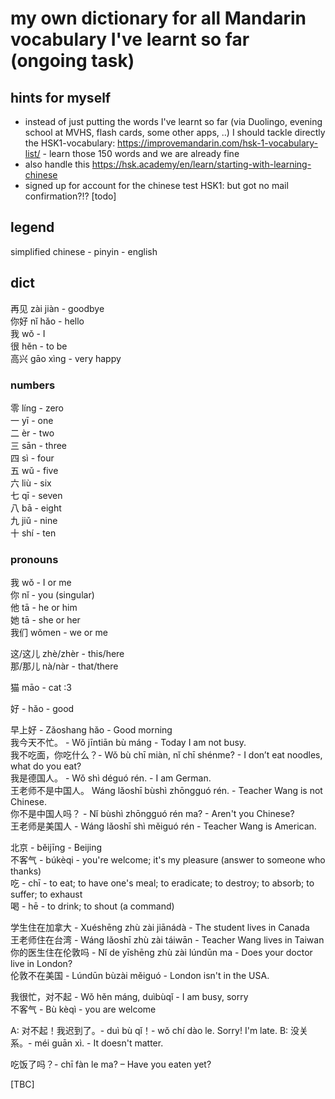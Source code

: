 # my own dictionary for all Mandarin vocabulary I've learnt so far (ongoing task)

## hints for myself
* instead of just putting the words I've learnt so far (via Duolingo, evening school at MVHS, flash cards, some other apps, ..) I should tackle directly the HSK1-vocabulary: <https://improvemandarin.com/hsk-1-vocabulary-list/> - learn those 150 words and we are already fine
* also handle this <https://hsk.academy/en/learn/starting-with-learning-chinese>
* signed up for account for the chinese test HSK1: but got no mail confirmation?!? [todo]

## legend
simplified chinese - pinyin - english

## dict
再见 zài jiàn - goodbye  
你好 nǐ hǎo - hello  
我 wǒ - I  
很 hěn - to be  
高兴 gāo xìng - very happy  

### numbers

零 	líng - zero  
一 	yī - one  
二 	èr - two  
三 	sān - three  
四 	sì - four  
五 	wǔ - five  
六 	liù - six  
七 	qī - seven  
八 	bā - eight  
九 	jiǔ - nine  
十 	shí - ten  

### pronouns

我 	wǒ - I or me  
你 	nǐ - you (singular)  
他 	tā - he or him  
她 	tā - she or her  
我们 	wǒmen - we or me  

这/这儿 	zhè/zhèr - this/here  
那/那儿 	nà/nàr - that/there  

猫 māo - cat :3

好 - hǎo - good  

早上好 - Zǎoshang hǎo - Good morning  
我今天不忙。 - Wǒ jīntiān bù máng - Today I am not busy.  
我不吃面，你吃什么？- Wǒ bù chī miàn, nǐ chī shénme? - I don’t eat noodles, what do you eat?   
我是德国人。 - Wǒ shì déguó rén. - I am German.  
王老师不是中国人。 Wáng lǎoshī bùshì zhōngguó rén. - Teacher Wang is not Chinese.  
你不是中国人吗？ - Nǐ bùshì zhōngguó rén ma? - Aren't you Chinese?  
王老师是美国人 - Wáng lǎoshī shì měiguó rén - Teacher Wang is American.  

北京 - běijīnɡ - Beijing  
不客气 - búkèqi - you're welcome; it's my pleasure (answer to someone who thanks)  
吃 - chī - to eat; to have one's meal; to eradicate; to destroy; to absorb; to suffer; to exhaust  
喝 - hē - to drink; to shout (a command)  

学生住在加拿大 - Xuéshēng zhù zài jiānádà - The student lives in Canada  
王老师住在台湾 - Wáng lǎoshī zhù zài táiwān - Teacher Wang lives in Taiwan  
你的医生住在伦敦吗 - Nǐ de yīshēng zhù zài lúndūn ma - Does your doctor live in London?  
伦敦不在美国 - Lúndūn bùzài měiguó - London isn't in the USA.  

我很忙，对不起 - Wǒ hěn máng, duìbùqǐ - I am busy, sorry  
不客气 - Bù kèqì - you are welcome  

A: 对不起！我迟到了。- duì bù qǐ！- wǒ chí dào le. Sorry! I'm late.
B: 没关系。- méi guān xì. - It doesn't matter.

吃饭了吗？- chī fàn le ma? – Have you eaten yet?

[TBC]
